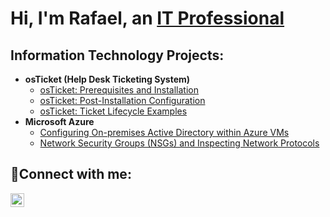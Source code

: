 <h1>Hi, I'm Rafael, an <a href="https://linkedin.com/in/rafael-melendez-8aa55b17a/">IT Professional</a></h1>

<h2> Information Technology Projects:</h2>

- <b>osTicket (Help Desk Ticketing System)</b>
  - [osTicket: Prerequisites and Installation](https://github.com/rafabvm/osticket-prereqs)
  - [osTicket: Post-Installation Configuration](https://github.com/rafabvm/post-install-config)
  - [osTicket: Ticket Lifecycle Examples](https://github.com/rafabvm/ticket-lifecycle)
- <b>Microsoft Azure</b>
  - [Configuring On-premises Active Directory within Azure VMs](https://github.com/rafabvm/configure-ad)
  - [Network Security Groups (NSGs) and Inspecting Network Protocols](https://github.com/rafabvm/azure-network-protocols)

<h2>🤳Connect with me:</h2>

[<img align="left" alt="Rafael | LinkedIn" width="22px" src="https://cdn.jsdelivr.net/npm/simple-icons@v3/icons/linkedin.svg" />][linkedin]



[linkedin]: https://www.linkedin.com/in/rafael-melendez-8aa55b17a/
